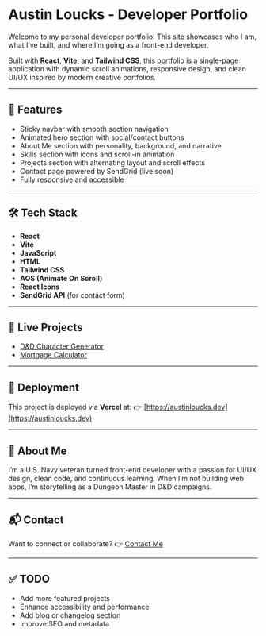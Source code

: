 # Austin Loucks - Developer Portfolio

Welcome to my personal developer portfolio! This site showcases who I am, what I’ve built, and where I’m going as a front-end developer.

Built with **React**, **Vite**, and **Tailwind CSS**, this portfolio is a single-page application with dynamic scroll animations, responsive design, and clean UI/UX inspired by modern creative portfolios.

---

## 🌟 Features

- Sticky navbar with smooth section navigation
- Animated hero section with social/contact buttons
- About Me section with personality, background, and narrative
- Skills section with icons and scroll-in animation
- Projects section with alternating layout and scroll effects
- Contact page powered by SendGrid (live soon)
- Fully responsive and accessible

---

## 🛠️ Tech Stack

- **React**
- **Vite**
- **JavaScript**
- **HTML**
- **Tailwind CSS**
- **AOS (Animate On Scroll)**
- **React Icons**
- **SendGrid API** (for contact form)

---

## 📁 Live Projects

- [D&D Character Generator](https://react-100-hackathon.vercel.app/)
- [Mortgage Calculator](https://mortgage-calculator-seven-inky.vercel.app/)

---

## 🚀 Deployment

This project is deployed via **Vercel** at:
👉 [https://austinloucks.dev](https://austinloucks.dev)

---

## 🧠 About Me

I’m a U.S. Navy veteran turned front-end developer with a passion for UI/UX design, clean code, and continuous learning. When I’m not building web apps, I’m storytelling as a Dungeon Master in D&D campaigns.

---

## 📬 Contact

Want to connect or collaborate?
👉 [Contact Me](www.linkedin.com/in/austin-loucks)

---

## ✅ TODO

- Add more featured projects
- Enhance accessibility and performance
- Add blog or changelog section
- Improve SEO and metadata
